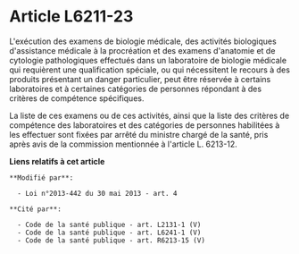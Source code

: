 # Article L6211-23

L'exécution des examens de biologie médicale, des activités biologiques d'assistance médicale à la procréation et des examens
d'anatomie et de cytologie pathologiques effectués dans un laboratoire de biologie médicale qui requièrent une qualification
spéciale, ou qui nécessitent le recours à des produits présentant un danger particulier, peut être réservée à certains
laboratoires et à certaines catégories de personnes répondant à des critères de compétence spécifiques. 

La liste de ces examens ou de ces activités, ainsi que la liste des critères de compétence des laboratoires et des catégories
de personnes habilitées à les effectuer sont fixées par arrêté du ministre chargé de la santé, pris après avis de la
commission mentionnée à l'article L. 6213-12.

**Liens relatifs à cet article**

	**Modifié par**:

	  - Loi n°2013-442 du 30 mai 2013 - art. 4

	**Cité par**:

	  - Code de la santé publique - art. L2131-1 (V)
	  - Code de la santé publique - art. L6241-1 (V)
	  - Code de la santé publique - art. R6213-15 (V)
